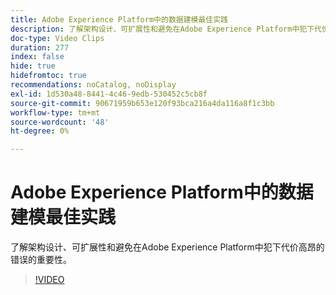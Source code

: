 ```yaml
---
title: Adobe Experience Platform中的数据建模最佳实践
description: 了解架构设计、可扩展性和避免在Adobe Experience Platform中犯下代价高昂的错误的重要性。
doc-type: Video Clips
duration: 277
index: false
hide: true
hidefromtoc: true
recommendations: noCatalog, noDisplay
exl-id: 1d530a48-8441-4c46-9edb-530452c5cb8f
source-git-commit: 90671959b653e120f93bca216a4da116a8f1c3bb
workflow-type: tm+mt
source-wordcount: '48'
ht-degree: 0%

---
```


# Adobe Experience Platform中的数据建模最佳实践

了解架构设计、可扩展性和避免在Adobe Experience Platform中犯下代价高昂的错误的重要性。

<!-- 85_S655_3442541_276_best-practices-for-data-modeling-in-adobe-experience-platform -->
>[!VIDEO](https://video.tv.adobe.com/v/3460142/?learn=on&enablevpops=true&captions=chi_hans)
